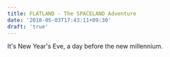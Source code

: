 ```yaml
---
title: FLATLAND - The SPACELAND Adventure
date: '2018-05-03T17:43:11+09:30'
draft: 'true'
---
```

It's New Year's Eve, a day before the new millennium.
